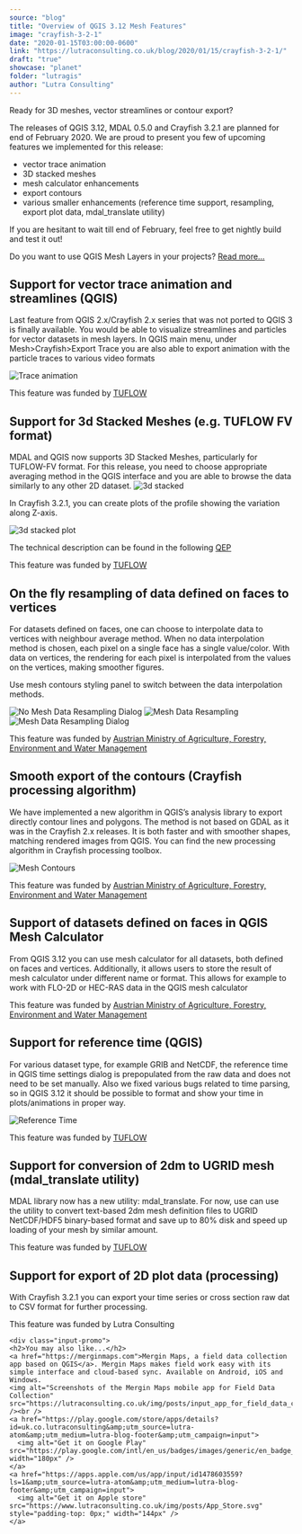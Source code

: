 ```yaml
---
source: "blog"
title: "Overview of QGIS 3.12 Mesh Features"
image: "crayfish-3-2-1"
date: "2020-01-15T03:00:00-0600"
link: "https://lutraconsulting.co.uk/blog/2020/01/15/crayfish-3-2-1/"
draft: "true"
showcase: "planet"
folder: "lutragis"
author: "Lutra Consulting"
---
```


<p>Ready for 3D meshes, vector streamlines or contour export?</p>

<!-- more -->

<p>The releases of QGIS 3.12, MDAL 0.5.0 and Crayfish 3.2.1 are planned for end of February 2020.
We are proud to present you few of upcoming features we implemented for this release:</p>
<ul>
  <li>vector trace animation</li>
  <li>3D stacked meshes</li>
  <li>mesh calculator enhancements</li>
  <li>export contours</li>
  <li>various smaller enhancements (reference time support, resampling, export plot data, mdal_translate utility)</li>
</ul>

<p>If you are hesitant to wait till end of February, feel free to get nightly build and test it out!</p>

<p>Do you want to use QGIS Mesh Layers in your projects? <a href="https://www.lutraconsulting.co.uk/projects/mdal/">Read more…</a></p>

<h2 id="support-for-vector-trace-animation-and-streamlines-qgis">Support for vector trace animation and streamlines (QGIS)</h2>

<p>Last feature from QGIS 2.x/Crayfish 2.x series that was not ported to QGIS 3 is finally available. You would be able to 
visualize streamlines and particles for vector datasets in mesh layers. In QGIS main menu, under Mesh&gt;Crayfish&gt;Export Trace
you are also able to export animation with the particle traces to various video formats</p>

<p><img alt="Trace animation" src="https://www.lutraconsulting.co.uk/img/posts/2020-1-15-crayfish/trace-animation.png" /></p>

<p>This feature was funded by <a href="https://www.bmt.org">TUFLOW</a></p>

<h2 id="support-for-3d-stacked-meshes-eg-tuflow-fv-format">Support for 3d Stacked Meshes (e.g. TUFLOW FV format)</h2>

<p>MDAL and QGIS now supports 3D Stacked Meshes, particularly for TUFLOW-FV format.
For this release, you need to choose appropriate averaging method in the QGIS interface and you are able to browse the data similarly 
to any other 2D dataset.
<img alt="3d stacked" src="https://www.lutraconsulting.co.uk/img/posts/2020-1-15-crayfish/3d-mesh.png" /></p>

<p>In Crayfish 3.2.1, you can create plots of the profile showing the variation along Z-axis.</p>

<p><img alt="3d stacked plot" src="https://www.lutraconsulting.co.uk/img/posts/2020-1-15-crayfish/3dmesh2.png" /></p>

<p>The technical description can be found in the following <a href="https://github.com/qgis/QGIS-Enhancement-Proposals/issues/158">QEP</a></p>

<p>This feature was funded by <a href="https://www.lutraconsulting.co.uk/blog/categories/qgis/www.tuflow.com">TUFLOW</a></p>

<h2 id="on-the-fly-resampling-of-data-defined-on-faces-to-vertices">On the fly resampling of data defined on faces to vertices</h2>

<p>For datasets defined on faces, one can choose to interpolate data to vertices with neighbour average method. When no data interpolation
method is chosen, each pixel on a single face has a single value/color. With data on vertices, the rendering for each pixel is 
interpolated from the values on the vertices, making smoother figures.</p>

<p>Use mesh contours styling panel to switch between the data interpolation methods.</p>

<p><img alt="No Mesh Data Resampling Dialog" src="https://www.lutraconsulting.co.uk/img/posts/2020-1-15-crayfish/data-interpolation-dialog.png" />
<img alt="Mesh Data Resampling" src="https://www.lutraconsulting.co.uk/img/posts/2020-1-15-crayfish/no-data-interpolation.png" />
<img alt="Mesh Data Resampling Dialog" src="https://www.lutraconsulting.co.uk/img/posts/2020-1-15-crayfish/data-interpolation.png" /></p>

<p>This feature was funded by <a href="https://www.bmlfuw.gv.at/">Austrian Ministry of Agriculture, Forestry, Environment and Water Management</a></p>

<h2 id="smooth-export-of-the-contours-crayfish-processing-algorithm">Smooth export of the contours (Crayfish processing algorithm)</h2>

<p>We have implemented a new algorithm in QGIS’s analysis library to export directly contour lines and polygons. The method is not 
based on GDAL as it was in the Crayfish 2.x releases. It is both faster and with smoother shapes, matching rendered images from QGIS. 
You can find the new processing algorithm in Crayfish processing toolbox.</p>

<p><img alt="Mesh Contours" src="https://www.lutraconsulting.co.uk/img/posts/2020-1-15-crayfish/contours.png" /></p>

<p>This feature was funded by <a href="https://www.bmlfuw.gv.at/">Austrian Ministry of Agriculture, Forestry, Environment and Water Management</a></p>

<h2 id="support-of-datasets-defined-on-faces-in-qgis-mesh-calculator">Support of datasets defined on faces in QGIS Mesh Calculator</h2>

<p>From QGIS 3.12 you can use mesh calculator for all datasets, both defined on faces and vertices. 
Additionally, it allows users to store the result of mesh calculator under different name or format.  This allows for 
example to work with FLO-2D or HEC-RAS data in the QGIS mesh calculator</p>

<p>This feature was funded by <a href="https://www.bmlfuw.gv.at/">Austrian Ministry of Agriculture, Forestry, Environment and Water Management</a></p>

<h2 id="support-for-reference-time-qgis">Support for reference time (QGIS)</h2>

<p>For various dataset type, for example GRIB and NetCDF, the reference time in QGIS time settings dialog is prepopulated from the 
raw data and does not need to be set manually. Also we fixed various bugs related to time parsing, so in QGIS 3.12 it should be 
possible to format and show your time in plots/animations in proper way.</p>

<p><img alt="Reference Time" src="https://www.lutraconsulting.co.uk/img/posts/2020-1-15-crayfish/reference-time.png" /></p>

<p>This feature was funded by <a href="https://www.lutraconsulting.co.uk/blog/categories/qgis/www.tuflow.com">TUFLOW</a></p>

<h2 id="support-for-conversion-of-2dm-to-ugrid-mesh-mdal_translate-utility">Support for conversion of 2dm to UGRID mesh (mdal_translate utility)</h2>

<p>MDAL library now has a new utility: mdal_translate. For now, use can use the utility to convert text-based 2dm mesh definition files 
to UGRID NetCDF/HDF5 binary-based format and save up to 80% disk and speed up loading of your mesh by similar amount.</p>

<p>This feature was funded by <a href="https://www.lutraconsulting.co.uk/blog/categories/qgis/www.tuflow.com">TUFLOW</a></p>

<h2 id="support-for-export-of-2d-plot-data-processing">Support for export of 2D plot data (processing)</h2>

<p>With Crayfish 3.2.1 you can export your time series or cross section raw dat to CSV format for further processing.</p>

<p>This feature was funded by Lutra Consulting</p>

    <div class="input-promo">
    <h2>You may also like...</h2>
    <a href="https://merginmaps.com">Mergin Maps, a field data collection app based on QGIS</a>. Mergin Maps makes field work easy with its simple interface and cloud-based sync. Available on Android, iOS and Windows.
    <img alt="Screenshots of the Mergin Maps mobile app for Field Data Collection" src="https://lutraconsulting.co.uk/img/posts/input_app_for_field_data_collection.jpg" /><br />
    <a href="https://play.google.com/store/apps/details?id=uk.co.lutraconsulting&amp;utm_source=lutra-atom&amp;utm_medium=lutra-blog-footer&amp;utm_campaign=input">
      <img alt="Get it on Google Play" src="https://play.google.com/intl/en_us/badges/images/generic/en_badge_web_generic.png" width="180px" />
    </a>
    <a href="https://apps.apple.com/us/app/input/id1478603559?ls=1&amp;utm_source=lutra-atom&amp;utm_medium=lutra-blog-footer&amp;utm_campaign=input">
      <img alt="Get it on Apple store" src="https://www.lutraconsulting.co.uk/img/posts/App_Store.svg" style="padding-top: 0px;" width="144px" />
    </a>
  </div>
